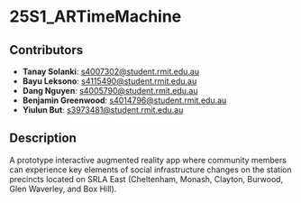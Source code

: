 # 25S1_ARTimeMachine

## Contributors
- **Tanay Solanki**: s4007302@student.rmit.edu.au  
- **Bayu Leksono**: s4115490@student.rmit.edu.au  
- **Dang Nguyen**: s4005790@student.rmit.edu.au  
- **Benjamin Greenwood**: s4014796@student.rmit.edu.au  
- **Yiulun But**: s3973481@student.rmit.edu.au  

## Description
A prototype interactive augmented reality app where community members can experience key elements of social infrastructure changes on the station precincts located on SRLA East (Cheltenham, Monash, Clayton, Burwood, Glen Waverley, and Box Hill).
